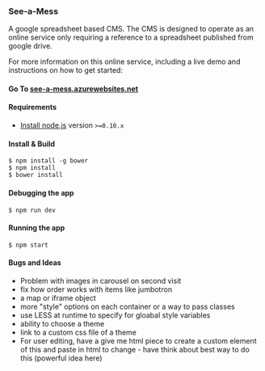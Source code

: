 ### See-a-Mess

A google spreadsheet based CMS. The CMS is designed to operate as an online service only requiring a reference to a spreadsheet published from google drive. 

For more information on this online service, including a live demo and instructions on how to get started:
#### Go To [see-a-mess.azurewebsites.net](see-a-mess.azurewebsites.net)

#### Requirements

- [Install node.js](http://nodejs.org/) version `>=0.10.x`
    
#### Install & Build

    $ npm install -g bower
    $ npm install
    $ bower install

#### Debugging the app

    $ npm run dev
    
#### Running the app

    $ npm start
 
#### Bugs and Ideas

 - Problem with images in carousel on second visit
 - fix how order works with items like jumbotron
 - a map or iframe object
 - more "style" options on each container or a way to pass classes
 - use LESS at runtime to specify for gloabal style variables
 - ability to choose a theme
 - link to a custom css file of a theme
 - For user editing, have a give me html piece to create a custom element of this and paste in html to change - have think about best way to do this (powerful idea here)

